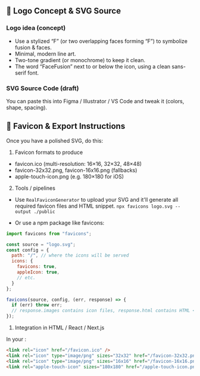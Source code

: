## 🎨 Logo Concept & SVG Source

### Logo idea (concept)

- Use a stylized “F” (or two overlapping faces forming “F”) to symbolize fusion & faces.
- Minimal, modern line art.
- Two-tone gradient (or monochrome) to keep it clean.
- The word “FaceFusion” next to or below the icon, using a clean sans-serif font.

### SVG Source Code (draft)

You can paste this into Figma / Illustrator / VS Code and tweak it (colors, shape, spacing).

## 🔖 Favicon & Export Instructions

Once you have a polished SVG, do this:

1. Favicon formats to produce

- favicon.ico (multi-resolution: 16×16, 32×32, 48×48)
- favicon-32x32.png, favicon-16x16.png (fallbacks)
- apple-touch-icon.png (e.g. 180×180 for iOS)

2. Tools / pipelines

- Use `RealFaviconGenerator` to upload your SVG and it'll generate all required favicon files and HTML snippet.
`npx favicons logo.svg --output ./public`

- Or use a npm package like favicons:

```js
import favicons from "favicons";

const source = "logo.svg";
const config = {
  path: "/", // where the icons will be served
  icons: {
    favicons: true,
    appleIcon: true,
    // etc.
  }
};

favicons(source, config, (err, response) => {
  if (err) throw err;
  // response.images contains icon files, response.html contains HTML <link> tags
});
```

1. Integration in HTML / React / Next.js

In your <head>:
```html
<link rel="icon" href="/favicon.ico" />
<link rel="icon" type="image/png" sizes="32x32" href="/favicon-32x32.png" />
<link rel="icon" type="image/png" sizes="16x16" href="/favicon-16x16.png" />
<link rel="apple-touch-icon" sizes="180x180" href="/apple-touch-icon.png" />
```
